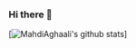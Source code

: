 ### Hi there 👋

[![MahdiAghaali's github stats](https://github-readme-stats.MahdiAghaali.vercel.app/api?username=MahdiAghaali&count_private=true&show_icons=true&theme=blue-green&hide_rank=false&hide=stars&include_all_commits=true)]
<!--
**MahdiAghaali/MahdiAghaali** is a ✨ _special_ ✨ repository because its `README.md` (this file) appears on your GitHub profile.

Here are some ideas to get you started:

- 🔭 I’m currently working on ...
- 🌱 I’m currently learning ...
- 👯 I’m looking to collaborate on ...
- 🤔 I’m looking for help with ...
- 💬 Ask me about ...
- 📫 How to reach me: ...
- 😄 Pronouns: ...
- ⚡ Fun fact: ...
-->
